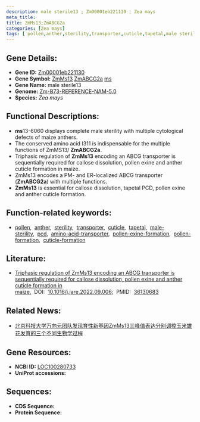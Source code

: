 ```yaml
---
description: male sterile13 ; Zm00001eb221130 ; Zea mays
meta_title:
title: ZmMs13;ZmABCG2a
categories: [Zea mays]
tags: [ pollen,anther,sterility,transporter,cuticle,tapetal,male sterility,pcd,amino acid transporter,pollen exine formation,pollen formation,cuticle formation ]
---
```


## Gene Details:
- **Gene ID:**	[Zm00001eb221130](https://www.maizegdb.org/gene_center/gene/Zm00001eb221130)
- **Gene Symbol:** <u>ZmMs13</u>&nbsp;<u>ZmABCG2a</u>&nbsp;<u>ms</u>
- **Gene Name:** male sterile13
- **Genome:** [Zm-B73-REFERENCE-NAM-5.0](https://www.maizegdb.org/genome/assembly/Zm-B73-REFERENCE-NAM-5.0)
- **Species:** *Zea mays*

## Functional Descriptions:
   - **ms**13-6060 displays complete male sterility with multiple cytological defects of maize anthers.
   - The conserved amino acid I311 is indispensable for the multiple functions of ZmMS13/ **ZmABCG2a**.
   - Triphasic regulation of **ZmMs13** encoding an ABCG transporter is sequentially required for callose dissolution, pollen exine and anther cuticle formation in maize.
   - ZmMs13 encodes a PM- and ER-localized ABCG transporter (**ZmABCG2a**) with multiple functions.
   - **ZmMs13** is essential for callose dissolution, tapetal PCD, pollen exine and anther cuticle formation.

## Function-related keywords:
- [pollen](/tags/pollen/),&nbsp;&nbsp;[anther](/tags/anther/),&nbsp;&nbsp;[sterility](/tags/sterility/),&nbsp;&nbsp;[transporter](/tags/transporter/),&nbsp;&nbsp;[cuticle](/tags/cuticle/),&nbsp;&nbsp;[tapetal](/tags/tapetal/),&nbsp;&nbsp;[male-sterility](/tags/male-sterility/),&nbsp;&nbsp;[pcd](/tags/pcd/),&nbsp;&nbsp;[amino-acid-transporter](/tags/amino-acid-transporter/),&nbsp;&nbsp;[pollen-exine-formation](/tags/pollen-exine-formation/),&nbsp;&nbsp;[pollen-formation](/tags/pollen-formation/),&nbsp;&nbsp;[cuticle-formation](/tags/cuticle-formation/)

## Literature:
   - [Triphasic regulation of ZmMs13 encoding an ABCG transporter is sequentially required for callose dissolution, pollen exine and anther cuticle formation in maize.]( https://www.sciencedirect.com/science/article/pii/S2090123222002089?via%3Dihub)&nbsp;&nbsp;DOI:&nbsp;&nbsp;[10.1016/j.jare.2022.09.006](https://www.sciencedirect.com/science/article/pii/S2090123222002089?via%3Dihub);&nbsp;&nbsp;PMID:&nbsp;&nbsp;[36130683](https://pubmed.ncbi.nlm.nih.gov/36130683/)

## Related News:
   - [北京科技大学万向元团队发现育性新基因ZmMs13三峰值表达分别调控玉米雄花发育的三个不同生物学过程](https://mp.weixin.qq.com/s?__biz=MzIyOTY2NDYyNQ==&mid=2247553922&idx=1&sn=8e39ec506d8472ae0ac4529669ee394d&chksm=e8bd619cdfcae88a1967ebc9ec53f3f9d0187a881364226f8239f1161b5a7b824197b2c2b02d&scene=27#wechat_redirect)

## Gene Resources:
- **NCBI ID:** [LOC100280733](https://www.ncbi.nlm.nih.gov/gene/?term=LOC100280733)
- **UniProt accessions:** [](https://www.uniprot.org/uniprotkb//entry)



## Sequences:
- **CDS Sequence:**
- **Protein Sequence:**
